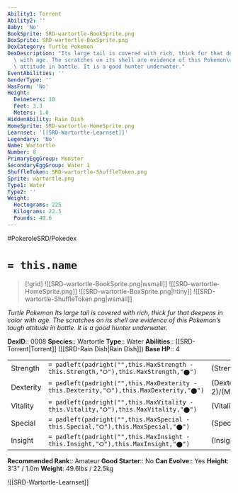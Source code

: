 ```yaml
---
Ability1: Torrent
Ability2: ''
Baby: 'No'
BookSprite: SRD-wartortle-BookSprite.png
BoxSprite: SRD-wartortle-BoxSprite.png
DexCategory: Turtle Pokemon
DexDescription: "Its large tail is covered with rich, thick fur that deepens in color\
  \ with age. The scratches on its shell are evidence of this Pokemon\u2019s tough\
  \ attitude in battle. It is a good hunter underwater."
EventAbilities: ''
GenderType: ''
HasForm: 'No'
Height:
  Deimeters: 10
  Feet: 3.3
  Meters: 1.0
HiddenAbility: Rain Dish
HomeSprite: SRD-wartortle-HomeSprite.png
Learnset: '[[SRD-Wartortle-Learnset]]'
Legendary: 'No'
Name: Wartortle
Number: 8
PrimaryEggGroup: Monster
SecondaryEggGroup: Water 1
ShuffleToken: SRD-wartortle-ShuffleToken.png
Sprite: wartortle.png
Type1: Water
Type2: ''
Weight:
  Hectograms: 225
  Kilograms: 22.5
  Pounds: 49.6
---
```


#PokeroleSRD/Pokedex

# `= this.name`

> [!grid]
> ![[SRD-wartortle-BookSprite.png|wsmall]]
> ![[SRD-wartortle-HomeSprite.png]]
> ![[SRD-wartortle-BoxSprite.png|htiny]]
> ![[SRD-wartortle-ShuffleToken.png|wsmall]]


*Turtle Pokemon*
*Its large tail is covered with rich, thick fur that deepens in color with age. The scratches on its shell are evidence of this Pokemon’s tough attitude in battle. It is a good hunter underwater.*

**DexID**:: 0008
**Species**:: Wartortle
**Type**:: Water
**Abilities**:: [[SRD-Torrent|Torrent]] ([[SRD-Rain Dish|Rain Dish]])
**Base HP**:: 4

|           |                                                                                        |                                          |
| --------- | -------------------------------------------------------------------------------------- | ---------------------------------------- |
| Strength  | `= padleft(padright("",this.MaxStrength - this.Strength,"⭘"),this.MaxStrength,"⬤")`    | (Strength::2)/(MaxStrength::4)   |
| Dexterity | `= padleft(padright("",this.MaxDexterity - this.Dexterity,"⭘"),this.MaxDexterity,"⬤")` | (Dexterity:: 2)/(MaxDexterity::4) |
| Vitality  | `= padleft(padright("",this.MaxVitality - this.Vitality,"⭘"),this.MaxVitality,"⬤")`    | (Vitality::2)/(MaxVitality::5)   |
| Special   | `= padleft(padright("",this.MaxSpecial - this.Special,"⭘"),this.MaxSpecial,"⬤")`       | (Special::2)/(MaxSpecial::4)     |
| Insight   | `= padleft(padright("",this.MaxInsight - this.Insight,"⭘"),this.MaxInsight,"⬤")`       | (Insight::2)/(MaxInsight::5)     |


**Recommended Rank**:: Amateur
**Good Starter**:: No
**Can Evolve**:: Yes
**Height**: 3'3" / 1.0m
**Weight**: 49.6lbs / 22.5kg

![[SRD-Wartortle-Learnset]]